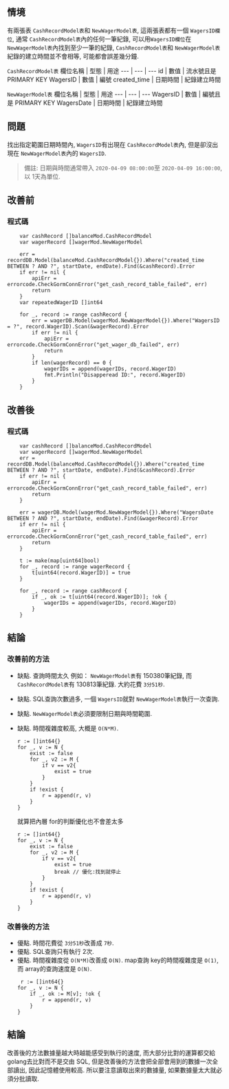 ## 情境
有兩張表 `CashRecordModel表`和 `NewWagerModel表`, 這兩張表都有一個 `WagersID欄位`, 通常 `CashRecordModel表`內的任何一筆紀錄, 可以用`WagersID欄位`在 `NewWagerModel表`內找到至少一筆的紀錄, `CashRecordModel表`和 `NewWagerModel表`紀錄的建立時間並不會相等, 可能都會誤差幾分鐘.

`CashRecordModel表`
欄位名稱 | 型態 | 用途
--- | --- | ---
id | 數值 | 流水號且是 PRIMARY KEY
WagersID | 數值 | 編號
created_time | 日期時間 | 紀錄建立時間

`NewWagerModel表`
欄位名稱 | 型態 | 用途
--- | --- | ---
WagersID | 數值 | 編號且是 PRIMARY KEY
WagersDate | 日期時間 | 紀錄建立時間

## 問題
找出指定範圍日期時間內, `WagersID`有出現在 `CashRecordModel表`內, 但是卻沒出現在 `NewWagerModel表`內的 `WagersID`.

> 備註: 日期與時間通常帶入 `2020-04-09 08:00:00`至 `2020-04-09 16:00:00`, 以 1天為單位.
 
## 改善前
### 程式碼
```golang
    var cashRecord []balanceMod.CashRecordModel
    var wagerRecord []wagerMod.NewWagerModel
    
	err = recordDB.Model(balanceMod.CashRecordModel{}).Where("created_time BETWEEN ? AND ?", startDate, endDate).Find(&cashRecord).Error
	if err != nil {
		apiErr = errorcode.CheckGormConnError("get_cash_record_table_failed", err)
		return
	}
	var repeatedWagerID []int64

	for _, record := range cashRecord {
		err = wagerDB.Model(wagerMod.NewWagerModel{}).Where("WagersID = ?", record.WagerID).Scan(&wagerRecord).Error
		if err != nil {
			apiErr = errorcode.CheckGormConnError("get_wager_db_failed", err)
			return
		}
		if len(wagerRecord) == 0 {
			wagerIDs = append(wagerIDs, record.WagerID)
			fmt.Println("Disapperead ID:", record.WagerID)
		}
	}
```

## 改善後
### 程式碼
```golang
    var cashRecord []balanceMod.CashRecordModel
    var wagerRecord []wagerMod.NewWagerModel
	err = recordDB.Model(balanceMod.CashRecordModel{}).Where("created_time BETWEEN ? AND ?", startDate, endDate).Find(&cashRecord).Error
	if err != nil {
		apiErr = errorcode.CheckGormConnError("get_cash_record_table_failed", err)
		return
	}

	err = wagerDB.Model(wagerMod.NewWagerModel{}).Where("WagersDate BETWEEN ? AND ?", startDate, endDate).Find(&wagerRecord).Error
	if err != nil {
		apiErr = errorcode.CheckGormConnError("get_cash_record_table_failed", err)
		return
	}

	t := make(map[uint64]bool)
	for _, record := range wagerRecord {
		t[uint64(record.WagerID)] = true
	}

	for _, record := range cashRecord {
		if _, ok := t[uint64(record.WagerID)]; !ok {
			wagerIDs = append(wagerIDs, record.WagerID)
		}
	}
```

## 結論

### 改善前的方法
* 缺點. 查詢時間太久
    例如： `NewWagerModel表`有 150380筆紀錄, 而 `CashRecordModel表`有 130813筆紀錄. 大約花費 `3分51秒`.

* 缺點. SQL查詢次數過多, 一個 `WagersID`就對 `NewWagerModel表`執行一次查詢.
* 缺點. `NewWagerModel表`必須要限制日期與時間範圍.
* 缺點. 時間複雜度較高, 大概是 `O(N*M)`.
    ```golang
    r := []int64{}
    for _, v := N {
        exist := false
        for _, v2 := M {
            if v == v2{
                exist = true
            }
        }   
        if !exist {
            r = append(r, v)
        }
    }
    ```

    就算把內層 for的判斷優化也不會差太多
    ```golang
    r := []int64{}
    for _, v := N {
        exist := false
        for _, v2 := M {
            if v == v2{
                exist = true
                break // 優化:找到就停止
            }
        }   
        if !exist {
            r = append(r, v)
        }
    }
    ```

### 改善後的方法
* 優點. 時間花費從 `3分51秒`改善成 `7秒`.
* 優點. SQL查詢只有執行 2次.
* 優點. 時間複雜度從 `O(N*M)`改善成 `O(N)`. map查詢 key的時間複雜度是 `O(1)`, 而 array的查詢速度是 `O(N)`.
    ```golang
     r := []int64{}
    for _, v := N {
        if _, ok := M[v]; !ok {
            r = append(r, v)
        }   
    }
    ```

## 結論
改善後的方法數據量越大時越能感受到執行的速度, 而大部分比對的運算都交給 golang去比對而不是交由 SQL, 但是改善後的方法會把全部會用到的數據一次全部讀出, 因此記憶體使用較高. 所以要注意讀取出來的數據量, 如果數據量太大就必須分批讀取.
